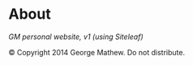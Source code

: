 About
=====

*GM personal website, v1 (using Siteleaf)*

© Copyright 2014 George Mathew. Do not distribute.